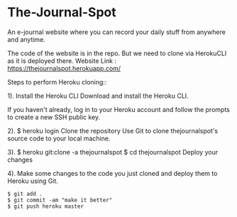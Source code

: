 # The-Journal-Spot
An e-journal website where you can record your daily stuff from anywhere and anytime.


The code of the website is in the repo. But we need to clone via HerokuCLI as it is deployed there.
Website Link : https://thejournalspot.herokuapp.com/


Steps to perform Heroku cloning::

1).  Install the Heroku CLI
     Download and install the Heroku CLI.

If you haven't already, log in to your Heroku account and follow the prompts to create a new SSH public key.

2). $ heroku login
    Clone the repository
    Use Git to clone thejournalspot's source code to your local machine.

3). $ heroku git:clone -a thejournalspot
    $ cd thejournalspot
    Deploy your changes
    
4). Make some changes to the code you just cloned and deploy them to Heroku using Git.

    $ git add .
    $ git commit -am "make it better"
    $ git push heroku master
